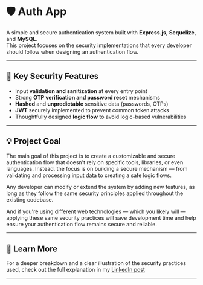 # 🛡️ Auth App

A simple and secure authentication system built with **Express.js**, **Sequelize**, and **MySQL**.  
This project focuses on the security implementations that every developer should follow when designing an authentication flow.

---

## 🔐 Key Security Features

- Input **validation and sanitization** at every entry point  
- Strong **OTP verification and password reset** mechanisms  
- **Hashed** and **unpredictable** sensitive data (passwords, OTPs)  
- **JWT** securely implemented to prevent common token attacks  
- Thoughtfully designed **logic flow** to avoid logic-based vulnerabilities  

---

## 💡 Project Goal

The main goal of this project is to create a customizable and secure authentication flow that doesn't rely on specific tools, libraries, or even languages.
Instead, the focus is on building a secure mechanism — from validating and processing input data to creating a safe logic flows.  

Any developer can modify or extend the system by adding new features, as long as they follow the same security principles applied throughout the existing codebase.

And if you're using different web technologies — which you likely will — applying these same security practices will save development time and help ensure your authentication flow remains secure and reliable.

---

## 📎 Learn More

For a deeper breakdown and a clear illustration of the security practices used, check out the full explanation in my [LinkedIn post](#)

---
